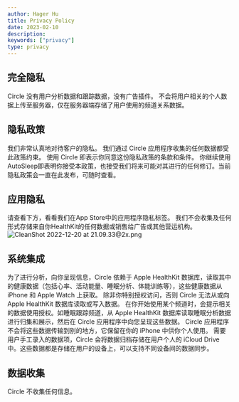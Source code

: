```yaml
---
author: Hager Hu
title: Privacy Policy
date: 2023-02-10
description:
keywords: ["privacy"]
type: privacy
---
```


## 完全隐私

Circle 没有用户分析数据和跟踪数据，没有广告插件。
不会将用户相关的个人数据上传至服务器，仅在服务器端存储了用户使用的频道关系数据。

## 隐私政策

我们非常认真地对待客户的隐私。 我们通过 Circle 应用程序收集的任何数据都受此政策约束。
使用 Circle 即表示你同意这份隐私政策的条款和条件。 你继续使用AutoSleep即表明你接受本政策，也接受我们将来可能对其进行的任何修订。当前隐私政策会一直在此发布，可随时查看。

## 应用隐私

请查看下方，看看我们在App Store中的应用程序隐私标签。 
我们不会收集及任何形式存储来自你HealthKit的任何数据或销售给广告或其他营运机构。
![CleanShot 2022-12-20 at 21.09.33@2x.png](https://cdn.nlark.com/yuque/0/2022/png/177619/1671541801356-7405a58c-8970-41a0-84f2-1a7d375d2e52.png#averageHue=%230c0d0d&clientId=udd84f303-2df6-4&crop=0&crop=0&crop=1&crop=1&from=paste&height=378&id=u3deca155&margin=%5Bobject%20Object%5D&name=CleanShot%202022-12-20%20at%2021.09.33%402x.png&originHeight=756&originWidth=790&originalType=binary&ratio=1&rotation=0&showTitle=false&size=441206&status=done&style=none&taskId=uf103fb85-b578-48ce-8539-4298d775b80&title=&width=395)

## 系统集成

为了进行分析，向你呈现信息，Circle 依赖于 Apple HealthKit 数据库，读取其中的健康数据（包括心率、活动能量、睡眠分析、体能训练等），这些健康数据从 iPhone 和 Apple Watch 上获取。
除非你特别授权访问，否则 Circle 无法从或向 Apple HealthKit 数据库读取或写入数据。
在你开始使用某个频道时，会提示相关的数据使用授权。如睡眠跟踪频道，从 Apple HealthKit 数据库读取睡眠分析数据进行归集和展示，然后在 Circle 应用程序中向您呈现这些数据。 Circle 应用程序不会将这些数据传输到别的地方，它保留在你的 iPhone 中供你个人使用。
需要用户手工录入的数据项，Circle 会将数据归档存储在用户个人的 iCloud Drive 中。这些数据都是存储在用户的设备上，可以支持不同设备间的数据同步。

## 数据收集

Circle 不收集任何信息。
